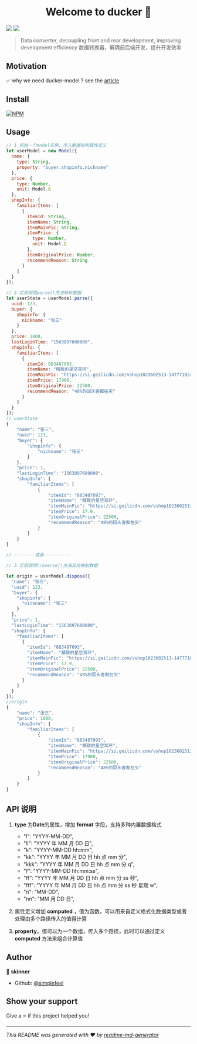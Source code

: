 <h1 align="center">Welcome to ducker 👋</h1>
<p>
  <img src="https://img.shields.io/badge/version-0.0.1-blue.svg?cacheSeconds=2592000" />
  <img src="https://badgen.net/badgesize/normal/https://raw.githubusercontent.com/simplefeel/ducker-model/master/dist/ducker.es5.js">
</p>

> Data converter, decoupling front and rear development, improving development efficiency 数据转换器，解耦前后端开发，提升开发效率

## Motivation

✅ why we need ducker-model ? see the [article](https://mp.weixin.qq.com/s/q6xybux0fhrUz5HE5TY0aA)

## Install

[![NPM](https://nodei.co/npm/ducker-model.png)](https://nodei.co/npm/ducker-model/)

## Usage

```js
// 1.初始一个model实例，传入数据结构属性定义
let userModel = new Model({
  name: {
    type: String,
    property: "buyer.shopinfo.nickname"
  },
  price: {
    type: Number,
    unit: Model.Q
  },
  shopInfo: {
    familiarItems: [
      {
        itemId: String,
        itemName: String,
        itemMainPic: String,
        itemPrice: {
          type: Number,
          unit: Model.Q
        },
        itemOriginalPrice: Number,
        recommendReason: String
      }
    ]
  }
});

// 2.实例调用parse()方法解析数据
let userState = userModel.parse({
  uuid: 123,
  buyer: {
    shopinfo: {
      nickname: "张三"
    }
  },
  price: 1000,
  lastLoginTime: "1563897600000",
  shopInfo: {
    familiarItems: [
      {
        itemId: 883487093,
        itemName: "精致的星空耳环",
        itemMainPic: "https://si.geilicdn.com/vshop1023602513-1477718242.jpg?w=984&h=984",
        itemPrice: 17900,
        itemOriginalPrice: 22500,
        recommendReason: "48%的回头客都在买"
      }
    ]
  }
});
// userState
{
    "name": "张三",
    "uuid": 123,
    "buyer": {
        "shopinfo": {
            "nickname": "张三"
        }
    },
    "price": 1,
    "lastLoginTime": "1563897600000",
    "shopInfo": {
        "familiarItems": [
            {
                "itemId": "883487093",
                "itemName": "精致的星空耳环",
                "itemMainPic": "https://si.geilicdn.com/vshop1023602513-1477718242.jpg?w=984&h=984",
                "itemPrice": 17.9,
                "itemOriginalPrice": 22500,
                "recommendReason": "48%的回头客都在买"
            }
        ]
    }
}

// --------或者----------

// 3.实例调用traverse()方法反向映射数据

let origin = userModel.dispose({
  "name": "张三",
  "uuid": 123,
  "buyer": {
    "shopinfo": {
      "nickname": "张三"
    }
  },
  "price": 1,
  "lastLoginTime": "1563897600000",
  "shopInfo": {
    "familiarItems": [
      {
        "itemId": "883487093",
        "itemName": "精致的星空耳环",
        "itemMainPic": "https://si.geilicdn.com/vshop1023602513-1477718242.jpg?w=984&h=984",
        "itemPrice": 17.9,
        "itemOriginalPrice": 22500,
        "recommendReason": "48%的回头客都在买"
      }
    ]
  }
});
//origin
{
    "name": "张三",
    "price": 1000,
    "shopInfo": {
        "familiarItems": [
            {
                "itemId": "883487093",
                "itemName": "精致的星空耳环",
                "itemMainPic": "https://si.geilicdn.com/vshop1023602513-1477718242.jpg?w=984&h=984",
                "itemPrice": 17900,
                "itemOriginalPrice": 22500,
                "recommendReason": "48%的回头客都在买"
            }
        ]
    }
}
```

## API 说明

1. **type** 为**Date**的属性，增加 **format** 字段，支持多种内置数据格式

   - "l": "YYYY-MM-DD",
   - "ll": "YYYY 年 MM 月 DD 日",
   - "k": "YYYY-MM-DD hh:mm",
   - "kk": "YYYY 年 MM 月 DD 日 hh 点 mm 分",
   - "kkk": "YYYY 年 MM 月 DD 日 hh 点 mm 分 q",
   - "f": "YYYY-MM-DD hh:mm:ss",
   - "ff": "YYYY 年 MM 月 DD 日 hh 点 mm 分 ss 秒",
   - "fff": "YYYY 年 MM 月 DD 日 hh 点 mm 分 ss 秒 星期 w",
   - "n": "MM-DD",
   - "nn": "MM 月 DD 日",

2. 属性定义增加 **computed** ，值为函数，可以用来自定义格式化数据类型或者处理由多个路径传入的值得计算
3. **property**，值可以为一个数组，传入多个路径，此时可以通过定义 **computed** 方法来组合计算值

## Author

👤 **skinner**

- Github: [@simplefeel](https://github.com/simplefeel)

## Show your support

Give a ⭐️ if this project helped you!

---

_This README was generated with ❤️ by [readme-md-generator](https://github.com/kefranabg/readme-md-generator)_
